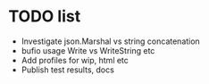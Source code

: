# TODO list

* Investigate json.Marshal vs string concatenation
* bufio usage Write vs WriteString etc
* Add profiles for wip, html etc
* Publish test results, docs

